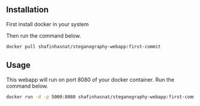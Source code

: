 ## Installation

First install docker in your system

Then run the command below.

```bash
docker pull shafinhasnat/steganography-webapp:first-commit
```

## Usage

This webapp will run on port 8080 of your docker container. Run the command below.

```bash
docker run -d -p 5000:8080 shafinhasnat/steganography-webapp:first-commit
```
